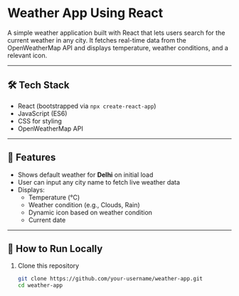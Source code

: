 
# Weather App Using React

A simple weather application built with React that lets users search for the current weather in any city. It fetches real-time data from the OpenWeatherMap API and displays temperature, weather conditions, and a relevant icon.

---

## 🛠️ Tech Stack

- React (bootstrapped via `npx create-react-app`)  
- JavaScript (ES6)  
- CSS for styling  
- OpenWeatherMap API  

---

## 📸 Features

- Shows default weather for **Delhi** on initial load  
- User can input any city name to fetch live weather data  
- Displays:  
  - Temperature (°C)  
  - Weather condition (e.g., Clouds, Rain)  
  - Dynamic icon based on weather condition  
  - Current date  

---

## 🚀 How to Run Locally

1. Clone this repository  
   ```bash
   git clone https://github.com/your-username/weather-app.git
   cd weather-app
